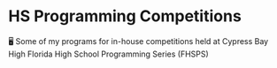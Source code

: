 # HS Programming Competitions
🖥 Some of my programs for in-house competitions held at Cypress Bay High
Florida High School Programming Series (FHSPS)
